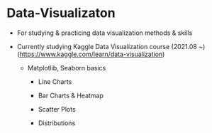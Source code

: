 # Data-Visualizaton

* For studying & practicing data visualization methods & skills

* Currently studying Kaggle Data Visualization course (2021.08 ~) (<https://www.kaggle.com/learn/data-visualization>)
  
  - Matplotlib, Seaborn basics
     
    + Line Charts
    
    + Bar Charts & Heatmap
    
    + Scatter Plots
    
    + Distributions
